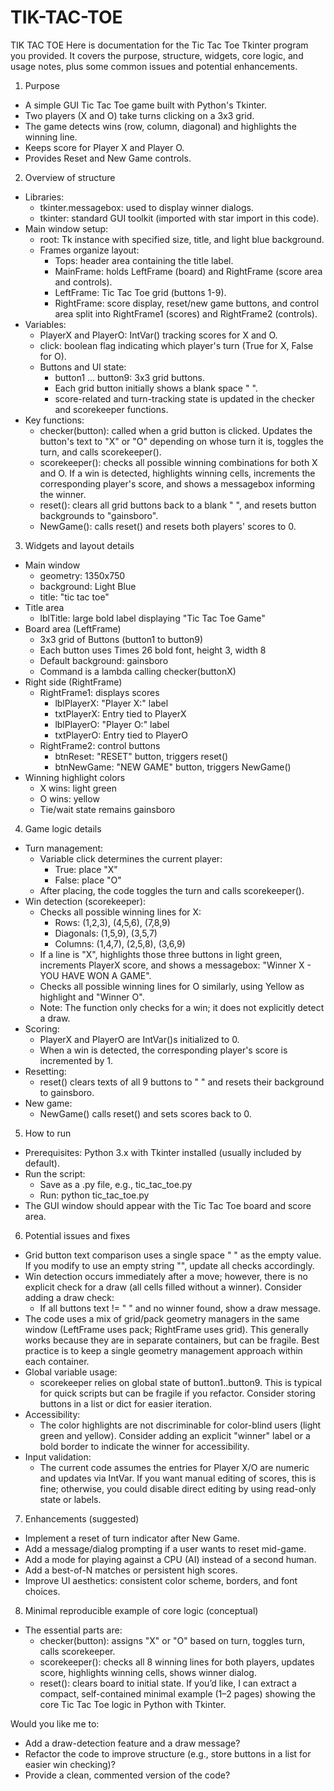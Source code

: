 # TIK-TAC-TOE
TIK TAC TOE 
Here is documentation for the Tic Tac Toe Tkinter program you provided. It covers the purpose, structure, widgets, core logic, and usage notes, plus some common issues and potential enhancements.

1) Purpose
- A simple GUI Tic Tac Toe game built with Python's Tkinter.
- Two players (X and O) take turns clicking on a 3x3 grid.
- The game detects wins (row, column, diagonal) and highlights the winning line.
- Keeps score for Player X and Player O.
- Provides Reset and New Game controls.

2) Overview of structure
- Libraries:
  - tkinter.messagebox: used to display winner dialogs.
  - tkinter: standard GUI toolkit (imported with star import in this code).
- Main window setup:
  - root: Tk instance with specified size, title, and light blue background.
  - Frames organize layout:
    - Tops: header area containing the title label.
    - MainFrame: holds LeftFrame (board) and RightFrame (score area and controls).
    - LeftFrame: Tic Tac Toe grid (buttons 1-9).
    - RightFrame: score display, reset/new game buttons, and control area split into RightFrame1 (scores) and RightFrame2 (controls).
- Variables:
  - PlayerX and PlayerO: IntVar() tracking scores for X and O.
  - click: boolean flag indicating which player's turn (True for X, False for O).
  - Buttons and UI state:
    - button1 … button9: 3x3 grid buttons.
    - Each grid button initially shows a blank space " ".
    - score-related and turn-tracking state is updated in the checker and scorekeeper functions.
- Key functions:
  - checker(button): called when a grid button is clicked. Updates the button's text to "X" or "O" depending on whose turn it is, toggles the turn, and calls scorekeeper().
  - scorekeeper(): checks all possible winning combinations for both X and O. If a win is detected, highlights winning cells, increments the corresponding player's score, and shows a messagebox informing the winner.
  - reset(): clears all grid buttons back to a blank " ", and resets button backgrounds to "gainsboro".
  - NewGame(): calls reset() and resets both players' scores to 0.

3) Widgets and layout details
- Main window
  - geometry: 1350x750
  - background: Light Blue
  - title: "tic tac toe"
- Title area
  - lblTitle: large bold label displaying "Tic Tac Toe Game"
- Board area (LeftFrame)
  - 3x3 grid of Buttons (button1 to button9)
  - Each button uses Times 26 bold font, height 3, width 8
  - Default background: gainsboro
  - Command is a lambda calling checker(buttonX)
- Right side (RightFrame)
  - RightFrame1: displays scores
    - lblPlayerX: "Player X:" label
    - txtPlayerX: Entry tied to PlayerX
    - lblPlayerO: "Player O:" label
    - txtPlayerO: Entry tied to PlayerO
  - RightFrame2: control buttons
    - btnReset: "RESET" button, triggers reset()
    - btnNewGame: "NEW GAME" button, triggers NewGame()
- Winning highlight colors
  - X wins: light green
  - O wins: yellow
  - Tie/wait state remains gainsboro

4) Game logic details
- Turn management:
  - Variable click determines the current player:
    - True: place "X"
    - False: place "O"
  - After placing, the code toggles the turn and calls scorekeeper().
- Win detection (scorekeeper):
  - Checks all possible winning lines for X:
    - Rows: (1,2,3), (4,5,6), (7,8,9)
    - Diagonals: (1,5,9), (3,5,7)
    - Columns: (1,4,7), (2,5,8), (3,6,9)
  - If a line is "X", highlights those three buttons in light green, increments PlayerX score, and shows a messagebox: "Winner X - YOU HAVE WON A GAME".
  - Checks all possible winning lines for O similarly, using Yellow as highlight and "Winner O".
  - Note: The function only checks for a win; it does not explicitly detect a draw.
- Scoring:
  - PlayerX and PlayerO are IntVar()s initialized to 0.
  - When a win is detected, the corresponding player's score is incremented by 1.
- Resetting:
  - reset() clears texts of all 9 buttons to " " and resets their background to gainsboro.
- New game:
  - NewGame() calls reset() and sets scores back to 0.

5) How to run
- Prerequisites: Python 3.x with Tkinter installed (usually included by default).
- Run the script:
  - Save as a .py file, e.g., tic_tac_toe.py
  - Run: python tic_tac_toe.py
- The GUI window should appear with the Tic Tac Toe board and score area.

6) Potential issues and fixes
- Grid button text comparison uses a single space " " as the empty value. If you modify to use an empty string "", update all checks accordingly.
- Win detection occurs immediately after a move; however, there is no explicit check for a draw (all cells filled without a winner). Consider adding a draw check:
  - If all buttons text != " " and no winner found, show a draw message.
- The code uses a mix of grid/pack geometry managers in the same window (LeftFrame uses pack; RightFrame uses grid). This generally works because they are in separate containers, but can be fragile. Best practice is to keep a single geometry management approach within each container.
- Global variable usage:
  - scorekeeper relies on global state of button1..button9. This is typical for quick scripts but can be fragile if you refactor. Consider storing buttons in a list or dict for easier iteration.
- Accessibility:
  - The color highlights are not discriminable for color-blind users (light green and yellow). Consider adding an explicit "winner" label or a bold border to indicate the winner for accessibility.
- Input validation:
  - The current code assumes the entries for Player X/O are numeric and updates via IntVar. If you want manual editing of scores, this is fine; otherwise, you could disable direct editing by using read-only state or labels.

7) Enhancements (suggested)
- Implement a reset of turn indicator after New Game.
- Add a message/dialog prompting if a user wants to reset mid-game.
- Add a mode for playing against a CPU (AI) instead of a second human.
- Add a best-of-N matches or persistent high scores.
- Improve UI aesthetics: consistent color scheme, borders, and font choices.

8) Minimal reproducible example of core logic (conceptual)
- The essential parts are:
  - checker(button): assigns "X" or "O" based on turn, toggles turn, calls scorekeeper.
  - scorekeeper(): checks all 8 winning lines for both players, updates score, highlights winning cells, shows winner dialog.
  - reset(): clears board to initial state.
If you’d like, I can extract a compact, self-contained minimal example (1–2 pages) showing the core Tic Tac Toe logic in Python with Tkinter.

Would you like me to:
- Add a draw-detection feature and a draw message?
- Refactor the code to improve structure (e.g., store buttons in a list for easier win checking)?
- Provide a clean, commented version of the code?
